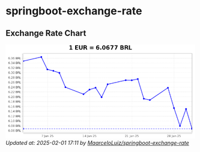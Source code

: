 # springboot-exchange-rate

<!-- EXCHANGE-RATE-START -->
## Exchange Rate Chart

![Exchange Rate Chart](charts/chart.png)*Updated at: 2025-02-01 17:11 by [MaarceloLuiz/springboot-exchange-rate](https://github.com/MaarceloLuiz/springboot-exchange-rate)*


<!-- EXCHANGE-RATE-END -->